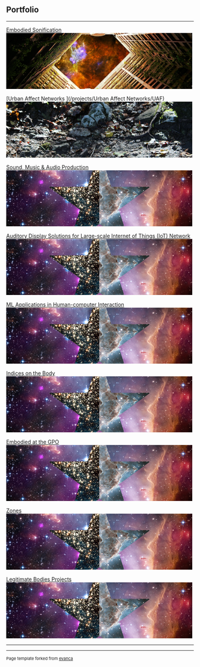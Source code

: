 ## Portfolio

---
<!-- //Use some ahref tags to make the images link across to the pages also -->
[Embodied Sonification](/projects/embodied_sonification/embodied_sonification)
<img src="images/tabs/HCtab.png?raw=true"/>

[Urban Affect Networks ](/projects/Urban Affect Networks/UAF)
<img src="images/tabs/UAFtab.png?raw=true"/>

[Sound, Music & Audio Production](/projects/Music/music)
<img src="images/tabs/STRtab.png?raw=true"/>

[Auditory Display Solutions for Large-scale Internet of Things (IoT) Network ](/projects/ad4iot/AD4IoT)
<img src="images/tabs/STRtab.png?raw=true"/>

[ML Applications in Human-computer Interaction](/projects/Music/music)
<img src="images/tabs/STRtab.png?raw=true"/>

[Indices on the Body](/projects/embodied_sonification/embodied_sonification)
<img src="images/tabs/STRtab.png?raw=true"/>

[Embodied at the GPO](/projects/embodied_sonification/embodied_sonification)
<img src="images/tabs/STRtab.png?raw=true"/>

[Zones](/projects/embodied_sonification/embodied_sonification)
<img src="images/tabs/STRtab.png?raw=true"/>

[Legitimate Bodies Projects](/projects/Music/music)
<img src="images/tabs/STRtab.png?raw=true"/>


---

---
<p style="font-size:11px">Page template forked from <a href="https://github.com/evanca/quick-portfolio">evanca</a></p>
<!-- Remove above link if you don't want to attibute -->
